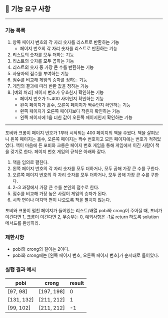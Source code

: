 ## 🚀 기능 요구 사항

---

### 기능 목록
1. 양쪽 페이지 번호의 각 자리 숫자를 리스트로 반환하는 기능
   - 페이지 번호의 각 자리 숫자를 리스트로 반환하는 기능
2. 리스트의 숫자를 모두 더하는 기능
3. 리스트의 숫자를 모두 곱하는 기능
4. 리스트의 숫자 중 가장 큰 수를 반환하는 기능
5. 사용자의 점수를 부여하는 기능
6. 점수를 비교해 게임의 승자를 정하는 기능
7. 게임의 결과에 따라 반환 값을 정하는 기능
8. [예외 처리] 페이지 번호가 유효한지 확인하는 기능
   - 페이지 번호가 1~400 사이인지 확인하는 기능
   - 왼쪽 페이지가 홀수, 오른쪽 페이지가 짝수인지 확인하는 기능
   - 왼쪽 페이지가 오른쪽 페이지보다 작은지 확인하는 기능
   - 왼쪽 페이지에 1을 더한 값이 오른쪽 페이지인지 확인하는 기능

---

포비와 크롱이 페이지 번호가 1부터 시작되는 400 페이지의 책을 주웠다. 책을 살펴보니 왼쪽 페이지는 홀수, 오른쪽 페이지는 짝수 번호이고 모든 페이지에는 번호가 적혀있었다. 책이 마음에 든 포비와 크롱은 페이지 번호 게임을 통해 게임에서 이긴 사람이 책을 갖기로 한다. 페이지 번호 게임의 규칙은 아래와 같다.

1. 책을 임의로 펼친다.
2. 왼쪽 페이지 번호의 각 자리 숫자를 모두 더하거나, 모두 곱해 가장 큰 수를 구한다.
3. 오른쪽 페이지 번호의 각 자리 숫자를 모두 더하거나, 모두 곱해 가장 큰 수를 구한다.
4. 2~3 과정에서 가장 큰 수를 본인의 점수로 한다.
5. 점수를 비교해 가장 높은 사람이 게임의 승자가 된다.
6. 시작 면이나 마지막 면이 나오도록 책을 펼치지 않는다.

포비와 크롱이 펼친 페이지가 들어있는 리스트/배열 pobi와 crong이 주어질 때, 포비가 이긴다면 1, 크롱이 이긴다면 2, 무승부는 0, 예외사항은 -1로 return 하도록 solution 메서드를 완성하라.

### 제한사항

- pobi와 crong의 길이는 2이다.
- pobi와 crong에는 [왼쪽 페이지 번호, 오른쪽 페이지 번호]가 순서대로 들어있다.

### 실행 결과 예시

| pobi | crong | result |
| --- | --- | --- |
| [97, 98] | [197, 198] | 0 |
| [131, 132] | [211, 212] | 1 |
| [99, 102] | [211, 212] | -1 |
